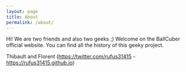```yaml
---
layout: page
title: About
permalink: /about/
---
```


Hi! We are two friends and also two geeks ;)
Welcome on the BallCuber official website. You can find all the history of this geeky project.

Thibault and Florent (https://twitter.com/rufus31415 - https://rufus31415.github.io)
